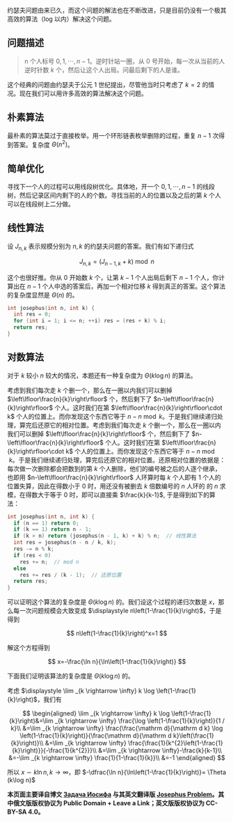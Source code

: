 约瑟夫问题由来已久，而这个问题的解法也在不断改进，只是目前仍没有一个极其高效的算法（log 以内）解决这个问题。

## 问题描述

> n 个人标号 $0,1,\cdots, n-1$。逆时针站一圈，从 $0$ 号开始，每一次从当前的人逆时针数 $k$ 个，然后让这个人出局。问最后剩下的人是谁。

这个经典的问题由约瑟夫于公元 1 世纪提出，尽管他当时只考虑了 $k=2$ 的情况。现在我们可以用许多高效的算法解决这个问题。

## 朴素算法

最朴素的算法莫过于直接枚举。用一个环形链表枚举删除的过程，重复 $n-1$ 次得到答案。复杂度 $\Theta (n^2)$。

## 简单优化

寻找下一个人的过程可以用线段树优化。具体地，开一个 $0,1,\cdots, n-1$ 的线段树，然后记录区间内剩下的人的个数。寻找当前的人的位置以及之后的第 $k$ 个人可以在线段树上二分做。

## 线性算法

设 $J_{n,k}$ 表示规模分别为 $n,k$ 的约瑟夫问题的答案。我们有如下递归式

$$
J_{n,k}=(J_{n-1,k}+k)\bmod n
$$

这个也很好推。你从 $0$ 开始数 $k$ 个，让第 $k-1$ 个人出局后剩下 $n-1$ 个人，你计算出在 $n-1$ 个人中选的答案后，再加一个相对位移 $k$ 得到真正的答案。这个算法的复杂度显然是 $\Theta (n)$ 的。

```cpp
int josephus(int n, int k) {
  int res = 0;
  for (int i = 1; i <= n; ++i) res = (res + k) % i;
  return res;
}
```

## 对数算法

对于 $k$ 较小 $n$ 较大的情况，本题还有一种复杂度为 $\Theta (k\log n)$ 的算法。

考虑到我们每次走 $k$ 个删一个，那么在一圈以内我们可以删掉 $\left\lfloor\frac{n}{k}\right\rfloor$ 个，然后剩下了 $n-\left\lfloor\frac{n}{k}\right\rfloor$ 个人。这时我们在第 $\left\lfloor\frac{n}{k}\right\rfloor\cdot k$ 个人的位置上。而你发现这个东西它等于 $n-n\bmod k$。于是我们继续递归处理，算完后还原它的相对位置。考虑到我们每次走 $k$ 个删一个，那么在一圈以内我们可以删掉 $\left\lfloor\frac{n}{k}\right\rfloor$ 个，然后剩下了 $n-\left\lfloor\frac{n}{k}\right\rfloor$ 个人。这时我们在第 $\left\lfloor\frac{n}{k}\right\rfloor\cdot k$ 个人的位置上。而你发现这个东西它等于 $n-n\bmod k$。于是我们继续递归处理，算完后还原它的相对位置。还原相对位置的依据是：每次做一次删除都会把数到的第 $k$ 个人删除，他们的编号被之后的人逐个继承，也即用 $n-\left\lfloor\frac{n}{k}\right\rfloor$ 人环算时每 $k$ 个人即有 $1$ 个人的位置失算，因此在得数小于 $0$ 时，用还没有被删去 $k$ 倍数编号的 $n$ 人环的 的 $n$ 求模，在得数大于等于 $0$ 时，即可以直接乘 $\frac{k}{k-1}\$, 于是得到如下的算法：

```cpp
int josephus(int n, int k) {
  if (n == 1) return 0;
  if (k == 1) return n - 1;
  if (k > n) return (josephus(n - 1, k) + k) % n;  // 线性算法
  int res = josephus(n - n / k, k);
  res -= n % k;
  if (res < 0)
    res += n;  // mod n
  else
    res += res / (k - 1);  // 还原位置
  return res;
}
```

可以证明这个算法的复杂度是 $\Theta (k\log n)$ 的。我们设这个过程的递归次数是 $x$，那么每一次问题规模会大致变成 $\displaystyle n\left(1-\frac{1}{k}\right)$，于是得到

$$
n\left(1-\frac{1}{k}\right)^x=1
$$

解这个方程得到

$$
x=-\frac{\ln n}{\ln\left(1-\frac{1}{k}\right)}
$$

下面我们证明该算法的复杂度是 $\Theta (k\log n)$ 的。

考虑 $\displaystyle \lim _{k \rightarrow \infty} k \log \left(1-\frac{1}{k}\right)$，我们有

$$
\begin{aligned}
\lim _{k \rightarrow \infty} k \log \left(1-\frac{1}{k}\right)&=\lim _{k \rightarrow \infty} \frac{\log \left(1-\frac{1}{k}\right)}{1 / k}\\
&=\lim _{k \rightarrow \infty} \frac{\frac{\mathrm d}{\mathrm d k} \log \left(1-\frac{1}{k}\right)}{\frac{\mathrm d}{\mathrm d k}\left(\frac{1}{k}\right)}\\
&=\lim _{k \rightarrow \infty} \frac{\frac{1}{k^{2}\left(1-\frac{1}{k}\right)}}{-\frac{1}{k^{2}}}\\
&=\lim _{k \rightarrow \infty}-\frac{k}{k-1}\\
&=-\lim _{k \rightarrow \infty} \frac{1}{1-\frac{1}{k}}\\
&=-1
\end{aligned}
$$

所以 $x \sim k \ln n, k\to \infty$，即 $-\dfrac{\ln n}{\ln\left(1-\frac{1}{k}\right)}= \Theta (k\log n)$

**本页面主要译自博文 [Задача Иосифа](https://e-maxx.ru/algo/joseph_problem) 与其英文翻译版 [Josephus Problem](https://cp-algorithms.com/others/josephus_problem.html)。其中俄文版版权协议为 Public Domain + Leave a Link；英文版版权协议为 CC-BY-SA 4.0。**
